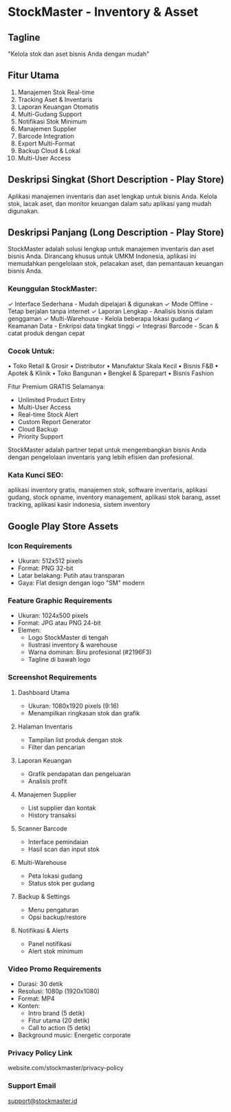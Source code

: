 # StockMaster - Inventory & Asset

## Tagline
"Kelola stok dan aset bisnis Anda dengan mudah"

## Fitur Utama
1. Manajemen Stok Real-time
2. Tracking Aset & Inventaris
3. Laporan Keuangan Otomatis
4. Multi-Gudang Support
5. Notifikasi Stok Minimum
6. Manajemen Supplier
7. Barcode Integration
8. Export Multi-Format
9. Backup Cloud & Lokal
10. Multi-User Access

## Deskripsi Singkat (Short Description - Play Store)
Aplikasi manajemen inventaris dan aset lengkap untuk bisnis Anda. Kelola stok, lacak aset, dan monitor keuangan dalam satu aplikasi yang mudah digunakan.

## Deskripsi Panjang (Long Description - Play Store)
StockMaster adalah solusi lengkap untuk manajemen inventaris dan aset bisnis Anda. Dirancang khusus untuk UMKM Indonesia, aplikasi ini memudahkan pengelolaan stok, pelacakan aset, dan pemantauan keuangan bisnis Anda.

### Keunggulan StockMaster:
✓ Interface Sederhana - Mudah dipelajari & digunakan
✓ Mode Offline - Tetap berjalan tanpa internet
✓ Laporan Lengkap - Analisis bisnis dalam genggaman
✓ Multi-Warehouse - Kelola beberapa lokasi gudang
✓ Keamanan Data - Enkripsi data tingkat tinggi
✓ Integrasi Barcode - Scan & catat produk dengan cepat

### Cocok Untuk:
• Toko Retail & Grosir
• Distributor
• Manufaktur Skala Kecil
• Bisnis F&B
• Apotek & Klinik
• Toko Bangunan
• Bengkel & Sparepart
• Bisnis Fashion

Fitur Premium GRATIS Selamanya:
- Unlimited Product Entry
- Multi-User Access
- Real-time Stock Alert
- Custom Report Generator
- Cloud Backup
- Priority Support

StockMaster adalah partner tepat untuk mengembangkan bisnis Anda dengan pengelolaan inventaris yang lebih efisien dan profesional.

### Kata Kunci SEO:
aplikasi inventory gratis, manajemen stok, software inventaris, aplikasi gudang, stock opname, inventory management, aplikasi stok barang, asset tracking, aplikasi kasir indonesia, sistem inventory

## Google Play Store Assets

### Icon Requirements
- Ukuran: 512x512 pixels
- Format: PNG 32-bit
- Latar belakang: Putih atau transparan
- Gaya: Flat design dengan logo "SM" modern

### Feature Graphic Requirements
- Ukuran: 1024x500 pixels
- Format: JPG atau PNG 24-bit
- Elemen:
  * Logo StockMaster di tengah
  * Ilustrasi inventory & warehouse
  * Warna dominan: Biru profesional (#2196F3)
  * Tagline di bawah logo

### Screenshot Requirements
1. Dashboard Utama
   - Ukuran: 1080x1920 pixels (9:16)
   - Menampilkan ringkasan stok dan grafik

2. Halaman Inventaris
   - Tampilan list produk dengan stok
   - Filter dan pencarian

3. Laporan Keuangan
   - Grafik pendapatan dan pengeluaran
   - Analisis profit

4. Manajemen Supplier
   - List supplier dan kontak
   - History transaksi

5. Scanner Barcode
   - Interface pemindaian
   - Hasil scan dan input stok

6. Multi-Warehouse
   - Peta lokasi gudang
   - Status stok per gudang

7. Backup & Settings
   - Menu pengaturan
   - Opsi backup/restore

8. Notifikasi & Alerts
   - Panel notifikasi
   - Alert stok minimum

### Video Promo Requirements
- Durasi: 30 detik
- Resolusi: 1080p (1920x1080)
- Format: MP4
- Konten:
  * Intro brand (5 detik)
  * Fitur utama (20 detik)
  * Call to action (5 detik)
- Background music: Energetic corporate

### Privacy Policy Link
website.com/stockmaster/privacy-policy

### Support Email
support@stockmaster.id 